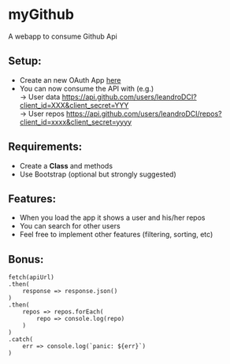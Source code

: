 # myGithub

A webapp to consume Github Api

## Setup:

- Create an new OAuth App [here](https://github.com/settings/developers)
- You can now consume the API with (e.g.)  
  -> User data https://api.github.com/users/leandroDCI?client_id=XXX&client_secret=YYY  
  -> User repos https://api.github.com/users/leandroDCI/repos?client_id=xxxx&client_secret=yyyy

## Requirements:

- Create a **Class** and methods
- Use Bootstrap (optional but strongly suggested)

## Features:

- When you load the app it shows a user and his/her repos
- You can search for other users
- Feel free to implement other features (filtering, sorting, etc)

## Bonus:

```
fetch(apiUrl)
.then(
	response => response.json()
)
.then(
	repos => repos.forEach(
		repo => console.log(repo)
	)
)
.catch(
	err => console.log(`panic: ${err}`)
)
```
